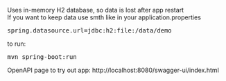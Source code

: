 Uses in-memory H2 database, so data is lost after app restart<br>
If you want to keep data use smth like in your application.properties
<pre>spring.datasource.url=jdbc:h2:file:/data/demo</pre>

to run:
<pre>mvn spring-boot:run</pre>


OpenAPI page to try out app:
http://localhost:8080/swagger-ui/index.html